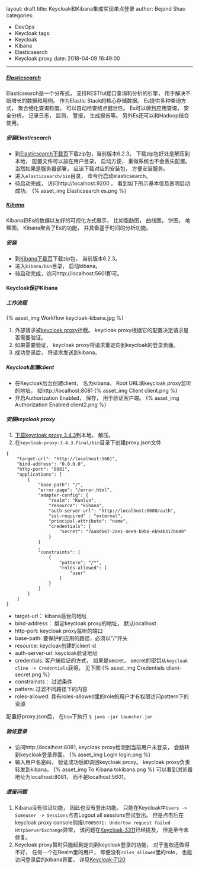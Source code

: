 layout: draft
title: Keycloak和Kibana集成实现单点登录
author: Bejond Shao
categories:
  - DevOps
  - Keycloak
tags:
  - Keycloak
  - Kibana
  - Elasticsearch
  - Keycloak proxy
date: 2018-04-09 16:49:00
---
##### [Elasticsearch](https://www.elastic.co/products/elasticsearch)
Elasticsearch是一个分布式， 支持RESTful接口查询和分析的引擎， 用于解决不断增长的数据和用例。 作为Elastic Stack的核心存储数据。 Es提供多种查询方式， 聚合细化查询粒度。 可以自动检查结点健壮性。 Es可以做到应用查询， 安全分析， 记录日志， 监测， 警报， 生成报告等。 另外Es还可以和Hadoop结合使用。

##### 安装Elasticsearch
* 到[Elasticsearch下载页](https://www.elastic.co/downloads/elasticsearch)下载zip包，当前版本6.2.3。 下载zip包好处是解压到本地， 配置文件可以放在用户目录， 启动方便， 重做系统也不会丢失配置。 当然如果是服务器部署， 应该下载对应的安装包， 方便安装服务。
* 进入`elasticsearch/bin`目录， 命令行启动elasticsearch。
* 待启动完成， 访问http://localhost:9200 。 看到如下所示基本信息表明启动成功。
{% asset_img Elasticsearch es.png %}

##### [Kibana](https://www.elastic.co/products/kibana)
Kibana将Es的数据以友好的可视化方式展示， 比如脂肪图， 曲线图， 饼图， 地理图。 Kibana聚合了Es的功能， 并具备基于时间的分析功能。

##### 安装
* 到[Kibana下载页](https://www.elastic.co/downloads/kibana)下载zip包， 当前版本6.2.3。
* 进入`kibana/bin`目录， 启动kibana。
* 待启动完成，访问http://localhost:5601即可。

#### Keycloak保护Kibana
##### 工作流程
{% asset_img Workflow keycloak-kibana.jpg %}
1. 外部请求被[keycloak proxy](https://www.keycloak.org/docs/latest/server_installation/index.html#_proxy)拦截。 keycloak proxy根据它的配置决定请求是否需要验证。
2. 如果需要验证， keycloak proxy将请求重定向到keycloak的登录页面。
3. 成功登录后， 将请求发送到kibana。

##### Keycloak配置client
* 在Keycloak后台创建client， 名为kibana。 Root URL填keycloak proxy监听的地址， 如http://localhost:8081
{% asset_img Client client.png %}
* 开启Authorization Enabled， 保存， 用于验证客户端。
{% asset_img Authorization Enabled client2.png %}

##### 安装keycloak proxy
1. [下载keycloak proxy 3.4.3](https://downloads.jboss.org/keycloak/3.4.3.Final/keycloak-proxy-3.4.3.Final.zip)到本地， 解压。
2. 在`keycloak-proxy-3.4.3.Final/bin`目录下创建proxy.json文件
```
{
    "target-url": "http://localhost:5601",
    "bind-address": "0.0.0.0",
    "http-port": "8081",
    "applications": [
        {
            "base-path": "/",
            "error-page": "/error.html",
            "adapter-config": {
                "realm": "Kunlun",
                "resource": "kibana",
                "auth-server-url": "http://localhost:8080/auth",
                "ssl-required" : "external",
                "principal-attribute": "name",
                "credentials": {
                    "secret": "7aa8d667-2ae1-4ee9-b9b8-eb94b317b649"
                }
            }
            ,
            "constraints": [
                {
                    "pattern": "/*",
                    "roles-allowed": [
                        "user"
                    ]
                }
            ]
        }
    ]
}
```
* target-url： kibana后台的地址
* bind-address： 绑定keycloak proxy的地址， 默认localhost
* http-port: keycloak proxy监听的端口
* base-path: 要保护的应用的路径，必须以"/"开头
* resource: keycloak创建的client id
* auth-server-url: keycloak验证地址
* credentials: 客户端验证的方式， 如果是secret， secret的密钥从`keycloak cline -> Credentials`获得， 见下图
{% asset_img Credentials client-secret.png %}
* constrainsts： 过滤条件
* pattern: 过滤不同路径下的内容
* roles-allowed: 具有roles-allowed里的role的用户才有权限访问pattern下的资源

配置好proxy.json后， 在`bin`下执行
`$ java -jar launcher.jar`

##### 验证登录
* 访问http://localhost:8081, keycloak proxy检测到当前用户未登录， 会跳转到keycloak登录界面。
{% asset_img Login login.png %}
* 输入用户名密码， 验证成功后即调回keycloak proxy。 keycloak proxy负责转发到kibana。
{% asset_img To Kibana tokibana.png %}
可以看到浏览器地址为localhost:8081， 而不是localhost:5601。

##### 遗留问题
1. Kibana没有验证功能， 因此也没有登出功能。 只能在Keycloak中`Users -> Someuser -> Sessions`点击Logout all sessions尝试登出。 但是点击后在keycloak proxy console则报`UT005071: Undertow request failed HttpServerExchange`异常， 该问题在[Keycloak-3311](https://issues.jboss.org/browse/KEYCLOAK-3311)已经提及， 但是至今未修复。
2. Keycloak proxy暂时只能起到定向到keycloak登录的功能， 对于鉴权还做得不好， 任何一个在Realm里的用户， 即便没有`roles_allowed`里的role， 也能访问登录后的kibana界面， 详见[Keycloak-7120](https://issues.jboss.org/browse/KEYCLOAK-7120)